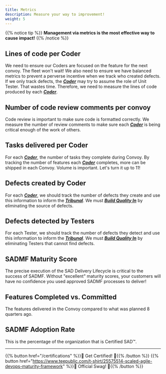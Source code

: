 ```yaml
---
title: Metrics
description: Measure your way to improvement!
weight: 5
---
```


{{% notice tip %}}
**Management via metrics is the most effective way to cause impact!**
{{% /notice %}}

## Lines of code per Coder

 We need to ensure our Coders are focused on the feature for the next convoy. The fleet won't wait! We also need to ensure we have balanced metrics to prevent a perverse incentive when we track who created defects. If we only track defects, the *[**Coder**](/organization/#coder)* may try to assume the role of Unit Tester. That wastes time. Therefore, we need to measure the lines of code produced by each *[**Coder**](/organization/#coder)*.

## Number of code review comments per convoy

Code review is important to make sure code is formatted correctly. We measure the number of review comments to make sure each *[**Coder**](/organization/#coder)* is being critical enough of the work of others.

## Tasks delivered per Coder

For each *[**Coder**](/organization/#coder)*, the number of tasks they complete during Convoy. By tracking the number of features each *[**Coder**](/organization/#coder)* completes, more can be shipped in each Convoy. Volume is important. Let's turn it up to 11!

## Defects created by Coder

For each *[**Coder**](/organization/#coder)*, we should track the number of defects they create and use this information to inform the *[**Tribunal**](/release-convoy/#tribunal)*. We must *[**Build Quality In**](/principles/#build-quality-in)* by eliminating the source of defects.

## Defects detected by Testers

For each Tester, we should track the number of defects they detect and use this information to inform the *[**Tribunal**](/release-convoy/#tribunal)*. We must *[**Build Quality In**](/principles/#build-quality-in)* by eliminating Testers that cannot find defects.

## SADMF Maturity Score

The precise execution of the SAD Delivery Lifecycle is critical to the success of SADMF. Without "excellent" maturity scores, your customers will have no confidence you used approved SADMF processes to deliver!

## Features Completed vs. Committed

The features delivered in the Convoy compared to what was planned 8 quarters ago.

## SADMF Adoption Rate

This is the percentage of the organization that is Certified SAD&trade;.

---

{{% button href="/certifications" %}}🏅 Get Certified! 🏅{{% /button %}}
{{% button href="https://www.teepublic.com/t-shirt/25575514-scaled-agile-devops-maturity-framework" %}}💸 Official Swag! 💸{{% /button %}}
